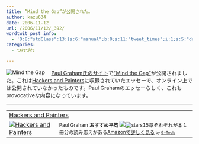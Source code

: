 ```yaml
---
title: ”Mind the Gap”が公開された。
author: kazu634
date: 2006-11-12
url: /2006/11/12/_392/
wordtwit_post_info:
  - 'O:8:"stdClass":13:{s:6:"manual";b:0;s:11:"tweet_times";i:1;s:5:"delay";i:0;s:7:"enabled";i:1;s:10:"separation";s:2:"60";s:7:"version";s:3:"3.7";s:14:"tweet_template";b:0;s:6:"status";i:2;s:6:"result";a:0:{}s:13:"tweet_counter";i:2;s:13:"tweet_log_ids";a:1:{i:0;i:2643;}s:9:"hash_tags";a:0:{}s:8:"accounts";a:1:{i:0;s:7:"kazu634";}}'
categories:
  - つれづれ

---
```

<div class="section">
<p>
<a href="http://www.paulgraham.com/gap.html" onclick="__gaTracker('send', 'event', 'outbound-article', 'http://www.paulgraham.com/gap.html', '');" target="_blank"><img alt="Mind the Gap" align="left" src="http://img.simpleapi.net/small/http://www.paulgraham.com/gap.html" border="0" /></a>
</p></p> 
  
<p>
    　<a href="http://www.paulgraham.com/" onclick="__gaTracker('send', 'event', 'outbound-article', 'http://www.paulgraham.com/', 'Paul Graham氏のサイト');" target="blank">Paul Graham氏のサイト</a>で<a href="http://www.paulgraham.com/gap.html" onclick="__gaTracker('send', 'event', 'outbound-article', 'http://www.paulgraham.com/gap.html', '&#8220;Mind the Gap&#8221;');" target="blank">&#8220;Mind the Gap&#8221;</a>が公開されました。これは<a href="https://www.amazon.co.jp/exec/obidos/ASIN/0596006624/goodpic-22/" onclick="__gaTracker('send', 'event', 'outbound-article', 'https://www.amazon.co.jp/exec/obidos/ASIN/0596006624/goodpic-22/', 'Hackers and Painters');" target="blank">Hackers and Painters</a>に収録されていたエッセーで、オンライン上では公開されていなかったものです。Paul Grahamのエッセーらしく、これもprovocativeな内容になっています。
</p>
  
<hr />
  
<p>
<center>
</center>
</p>
  
<p>
<table cellpadding="5" border="0">
<tr>
<td colspan="2">
<a href="https://www.amazon.co.jp/exec/obidos/ASIN/0596006624/goodpic-22/" onclick="__gaTracker('send', 'event', 'outbound-article', 'https://www.amazon.co.jp/exec/obidos/ASIN/0596006624/goodpic-22/', 'Hackers and Painters');" target="_top">Hackers and Painters</a>
</td>
</tr>
      
<tr>
<td valign="top">
<a href="https://www.amazon.co.jp/exec/obidos/ASIN/0596006624/goodpic-22/" onclick="__gaTracker('send', 'event', 'outbound-article', 'https://www.amazon.co.jp/exec/obidos/ASIN/0596006624/goodpic-22/', '');" target="_top"><img alt="Hackers and Painters" src="http://ec1.images-amazon.com/images/P/0596006624.01._SCMZZZZZZZ_V1128790744_.jpg" border="0" /></a>
</td>
        
<td valign="top">
<font size="-1">Paul Graham <strong>おすすめ平均</strong> <img src="http://g-images.amazon.com/images/G/01/detail/stars-5-0.gif" /><img alt="stars" src="http://g-images.amazon.com/images/G/01/detail/stars-5-0.gif" />15章それぞれが本１冊分の読み応えがある<a href="https://www.amazon.co.jp/exec/obidos/ASIN/0596006624/goodpic-22/" onclick="__gaTracker('send', 'event', 'outbound-article', 'https://www.amazon.co.jp/exec/obidos/ASIN/0596006624/goodpic-22/', 'Amazonで詳しく見る');" target="_top">Amazonで詳しく見る</a></font><font size="-2"> by <a href="http://www.goodpic.com/mt/aws/index.html" onclick="__gaTracker('send', 'event', 'outbound-article', 'http://www.goodpic.com/mt/aws/index.html', 'G-Tools');">G-Tools</a></font>
</td>
</tr>
</table>
</p>
</div>
